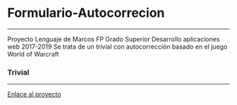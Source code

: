 # Formulario-Autocorrecion
--- 
Proyecto Lenguaje de Marcos FP Grado Superior Desarrollo aplicaciones web 2017-2019 
Se trata de un trivial con autocorrección basado en el juego World of Warcraft

### Trivial
---
[Enlace al proyecto](https://juanan313.github.io/Formulario-Autocorrecion/Home.html#Home)

